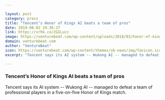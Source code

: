 ```yaml
---

layout: post
category: press
title: "Tencent’s Honor of Kings AI beats a team of pros"
date: 2019-08-02 19:36:27
link: https://vrhk.co/2GILucc
image: https://venturebeat.com/wp-content/uploads/2018/03/honor-of-kings.jpg?w=1200&strip=all
domain: venturebeat.com
author: "VentureBeat"
icon: https://venturebeat.com/wp-content/themes/vb-news/img/favicon.ico
excerpt: "Tencent says its AI system -- Wukong AI -- managed to defeat a team of professional players in a five-on-five Honor of Kings match."

---
```


### Tencent’s Honor of Kings AI beats a team of pros

Tencent says its AI system -- Wukong AI -- managed to defeat a team of professional players in a five-on-five Honor of Kings match.
